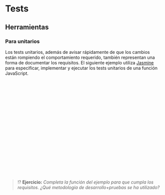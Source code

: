 # Tests

## Herramientas

### Para unitarios

Los tests unitarios, además de avisar rápidamente de que los cambios están rompiendo el comportamiento requerido, también representan una forma de documentar los requisitos. El siguiente ejemplo utiliza [Jasmine](https://jasmine.github.io/index.html) para especificar, implementar y ejecutar los tests unitarios de una función JavaScript.

<div class="codepen" data-height="600" data-theme-id="light" data-default-tab="result" data-editable="true" style="opacity:0" data-prefill='{"title":"Jasmine Test Runner","scripts":["https://cdnjs.cloudflare.com/ajax/libs/jasmine/4.6.0/jasmine.min.js","https://cdnjs.cloudflare.com/ajax/libs/jasmine/4.6.0/jasmine-html.min.js","https://cdnjs.cloudflare.com/ajax/libs/jasmine/4.6.0/boot0.min.js","https://cdnjs.cloudflare.com/ajax/libs/jasmine/4.6.0/boot1.min.js"],"stylesheets":["https://cdnjs.cloudflare.com/ajax/libs/jasmine/4.6.0/jasmine.min.css"]}'>
  <pre data-lang="js">// TESTS
describe('La función "fizzBuzz" debe retornar', () => {
  it('el número pasado si no es múltiplo de 3, 5 o de ambos', () => {
    expect(fizzBuzz(1)).toEqual(1);
  });
  it('"Fizz" si el número pasado es múltiplo de 3', () => {
    expect(fizzBuzz(3)).toEqual('Fizz');
  });
  it('"Buzz" si el número pasado es múltiplo de 5', () => {
    expect(fizzBuzz(5)).toEqual('Buzz');
  });
  it('"FizzBuzz" si el número pasado es múltiplo de 3 y 5', () => {
    expect(fizzBuzz(15)).toEqual('FizzBuzz');
  });
});
// LÓGICA
const fizzBuzz = function fizzBuzz(numero) {
  return;
}</pre></div>
<script async src="https://cpwebassets.codepen.io/assets/embed/ei.js"></script>

> ⁉️ **Ejercicio:** _Completa la función del ejemplo para que cumpla los requisitos. ¿Qué metodología de desarrollo+pruebas se ha utilizado?_